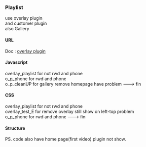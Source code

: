 ### Playlist ###  

use overlay plugin  
and customer plugin  
also Gallery  
  
#### URL ####  
Doc : [overlay plugin](https://support.brightcove.com/display-overlay-plugin)  

#### Javascript ###  
overlay_playlist for not rwd and phone  
o_p_phone        for     rwd and phone  
o_p_cleanUP      for gallery remove homepage have problem ---> fin  
  
#### CSS ####  
overlay_playlist for not rwd and phone  
overlay_test_E   for remove overlay still show on left-top problem  
o_p_phone        for     rwd and phone  ---> fin  
  
#### Structure ####  
  
PS. code also have home page(first video) plugin not show.   

